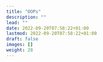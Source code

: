 ```yaml
---
title: "OOPs"
description: ""
lead: ""
date: 2022-09-20T07:58:22+01:00
lastmod: 2022-09-20T07:58:22+01:00
draft: false
images: []
weight: 28
---
```

